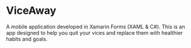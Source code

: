 # ViceAway
A mobile application developed in Xamarin Forms (XAML &amp; C#). This is an app designed to help you quit your vices and replace them with healthier habits and goals.
